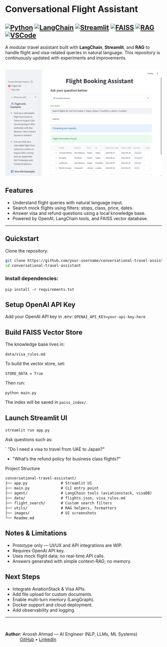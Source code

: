 # Conversational Flight Assistant

[![Python](https://img.shields.io/badge/.py-Python-blue?logo=python)](https://www.python.org/)
[![LangChain](https://img.shields.io/badge/.-LangChain-green?logo=langChain)](https://www.langchain.com/)
[![Streamlit](https://img.shields.io/badge/.st-Streamlit-orange?logo=streamlit)](https://streamlit.io/)
[![FAISS](https://img.shields.io/badge/.-FAISS-red?logo=databricks)](https://github.com/facebookresearch/faiss)
[![RAG](https://img.shields.io/badge/.-RAG-purple?logo=semanticweb)](https://www.promptingguide.ai/techniques/rag)
[![VSCode](https://img.shields.io/badge/.vscode-VSCode-blue?logo=visualstudiocode)](https://code.visualstudio.com/)
---

A modular travel assistant built with **LangChain**, **Streamlit**, and **RAG** to handle flight and visa-related queries in natural language. This repository is continuously updated with experiments and improvements.

![UI Image](images/flight.png)
---

## Features

- Understand flight queries with natural language input.
- Search mock flights using filters: stops, class, price, dates.
- Answer visa and refund questions using a local knowledge base.
- Powered by OpenAI, LangChain tools, and FAISS vector database.
---

## Quickstart

Clone the repository:

```bash
git clone https://github.com/your-username/conversational-travel-assistant.git
cd conversational-travel-assistant
```

### Install dependencies:
```
pip install -r requirements.txt
```

## Setup OpenAI API Key
Add your OpenAI API key in .env:
```OPENAI_API_KEY=your-api-key-here```

## Build FAISS Vector Store
The knowledge base lives in:

```data/visa_rules.md```

To build the vector store, set:

```STORE_DATA = True```


Then run:

```python main.py```


The index will be saved in `paiss_index/`.

## Launch Streamlit UI

```streamlit run app.py```


Ask questions such as:

` "Do I need a visa to travel from UAE to Japan?"
- "What’s the refund policy for business class flights?"

Project Structure
```
conversational-travel-assistant/
├── app.py               # Streamlit UI
├── main.py              # CLI entry point
├── agent/               # LangChain tools (aviationstack, visaDB)
├── data/                # flights.json, visa_rules.md
├── flight_search/       # Custom search filters
├── utils/               # RAG helpers, formatters
├── images/              # UI screenshots
└── Readme.md
```

## Notes & Limitations
- Prototype only — UI/UX and API integrations are WIP.
- Requires OpenAI API key.
- Uses mock flight data; no real-time API calls.
- Answers generated with simple context-RAG; no memory.

## Next Steps
- Integrate AviationStack & Visa APIs.
- Add file upload for custom documents.
- Enable multi-turn memory (LangGraph).
- Docker support and cloud deployment.
- Add observability and logging.
---
<br>

**Author:** Aroosh Ahmad — AI Engineer (NLP, LLMs, ML Systems) &nbsp;&nbsp;&nbsp;&nbsp;&nbsp;&nbsp;&nbsp;&nbsp;&nbsp;&nbsp;&nbsp;&nbsp;[GitHub](https://github.com/arushahmd) • [LinkedIn](https://www.linkedin.com/in/arooshahmad-data/)
